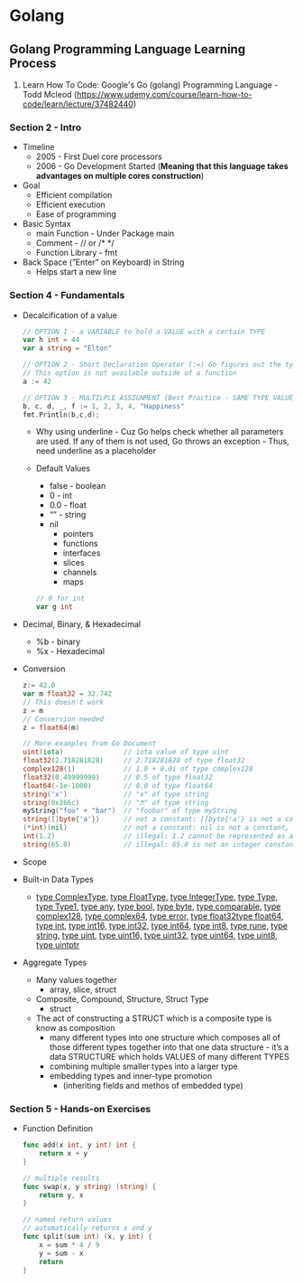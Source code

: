 # Golang

## Golang Programming Language Learning Process
1. Learn How To Code: Google's Go (golang) Programming Language - Todd Mcleod (https://www.udemy.com/course/learn-how-to-code/learn/lecture/37482440)
### Section 2 - Intro

- Timeline
    - 2005 - First Duel core processors
    - 2006 - Go Development Started (**Meaning that this language takes advantages on multiple cores construction**)
- Goal
    - Efficient compilation
    - Efficient execution
    - Ease of programming
- Basic Syntax
    - main Function - Under Package main
    - Comment - // or /* */
    - Function Library - fmt
- Back Space (”Enter” on Keyboard) in String
    - Helps start a new line

### Section 4 - Fundamentals

- Decalcification of a value
    
    ```go
    // OPTION 1 - a VARIABLE to hold a VALUE with a certain TYPE
    var h int = 44
    var a string = "Elton"
    
    // OPTION 2 - Short Declaration Operator (:=) Go figures out the type of the variable
    // This option is not available outside of a function
    a := 42
    
    // OPTION 3 - MULTILPLE ASSIGNMENT (Best Practice - SAME TYPE VALUE ASSIGNMENT)
    b, c, d, _, f := 1, 2, 3, 4, "Happiness"
    fmt.Println(b,c,d);
    ```
    
    - Why using underline - Cuz Go helps check whether all parameters are used. If any of them is not used, Go throws an exception - Thus, need underline as a placeholder
    - Default Values
        - false - boolean
        - 0 - int
        - 0.0 - float
        - “” - string
        - nil
            - pointers
            - functions
            - interfaces
            - slices
            - channels
            - maps
        
        ```go
        // 0 for int
        var g int
        ```
        
- Decimal, Binary, & Hexadecimal
    - %b - binary
    - %x - Hexadecimal
- Conversion
    
    ```go
    z:= 42.0
    var m float32 = 32.742
    // This doesn't work
    z = m
    // Conversion needed
    z = float64(m)
    
    // More examples from Go Document
    uint(iota)               // iota value of type uint
    float32(2.718281828)     // 2.718281828 of type float32
    complex128(1)            // 1.0 + 0.0i of type complex128
    float32(0.49999999)      // 0.5 of type float32
    float64(-1e-1000)        // 0.0 of type float64
    string('x')              // "x" of type string
    string(0x266c)           // "♬" of type string
    myString("foo" + "bar")  // "foobar" of type myString
    string([]byte{'a'})      // not a constant: []byte{'a'} is not a constant
    (*int)(nil)              // not a constant: nil is not a constant, *int is not a boolean, numeric, or string type
    int(1.2)                 // illegal: 1.2 cannot be represented as an int
    string(65.0)             // illegal: 65.0 is not an integer constant
    ```
    
- Scope
- Built-in Data Types
    - [type ComplexType,](https://pkg.go.dev/builtin#ComplexType) [type FloatType,](https://pkg.go.dev/builtin#FloatType) [type IntegerType,](https://pkg.go.dev/builtin#IntegerType) [type Type,](https://pkg.go.dev/builtin#Type) [type Type1,](https://pkg.go.dev/builtin#Type1) [type any,](https://pkg.go.dev/builtin#any) [type bool,](https://pkg.go.dev/builtin#bool) [type byte,](https://pkg.go.dev/builtin#byte) [type comparable,](https://pkg.go.dev/builtin#comparable) [type complex128,](https://pkg.go.dev/builtin#complex128) [type complex64,](https://pkg.go.dev/builtin#complex64) [type error,](https://pkg.go.dev/builtin#error) [type float32](https://pkg.go.dev/builtin#float32)[type float64,](https://pkg.go.dev/builtin#float64) [type int,](https://pkg.go.dev/builtin#int) [type int16,](https://pkg.go.dev/builtin#int16) [type int32,](https://pkg.go.dev/builtin#int32) [type int64,](https://pkg.go.dev/builtin#int64) [type int8,](https://pkg.go.dev/builtin#int8) [type rune,](https://pkg.go.dev/builtin#rune) [type string,](https://pkg.go.dev/builtin#string) [type uint,](https://pkg.go.dev/builtin#uint) [type uint16,](https://pkg.go.dev/builtin#uint16) [type uint32,](https://pkg.go.dev/builtin#uint32) [type uint64,](https://pkg.go.dev/builtin#uint64) [type uint8,](https://pkg.go.dev/builtin#uint8) [type uintptr](https://pkg.go.dev/builtin#uintptr)
- Aggregate Types
    - Many values together
        - array, slice, struct
    - Composite, Compound, Structure, Struct Type
        - struct
    - The act of constructing a STRUCT which is a composite type is know as composition
        - many different types into one structure which composes all of those different types together into that one data structure - it’s a data STRUCTURE which holds VALUES of many different TYPES
        - combining multiple smaller types into a larger type
        - embedding types and inner-type  promotion
            - (inheriting fields and methos of embedded type)

### Section 5 - Hands-on Exercises

- Function Definition
    
    ```go
    func add(x int, y int) int {
    	return x + y
    }
    
    // multiple results
    func swap(x, y string) (string) {
    	return y, x
    }
    
    // named return values
    // automatically returns x and y
    func split(sum int) (x, y int) {
    	x = sum * 4 / 9
    	y = sum - x
    	return
    }
    ```